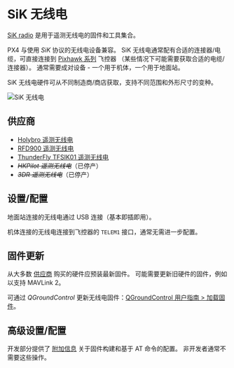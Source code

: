 # SiK 无线电

[SiK radio](https://github.com/LorenzMeier/SiK) 是用于遥测无线电的固件和工具集合。

PX4 与使用 _SiK_ 协议的无线电设备兼容。
SiK 无线电通常配有合适的连接器/电缆，可直接连接到 [Pixhawk 系列](../flight_controller/pixhawk_series.md) 飞控器
（某些情况下可能需要获取合适的电缆/连接器）。
通常需要成对设备 - 一个用于机体，一个用于地面站。

SiK 无线电硬件可从不同制造商/商店获取，支持不同范围和外形尺寸的变种。

![SiK 无线电](../../assets/hardware/telemetry/holybro_sik_radio.jpg)

## 供应商

- [Holybro 遥测无线电](../telemetry/holybro_sik_radio.md)
- [RFD900 遥测无线电](../telemetry/rfd900_telemetry.md)
- [ThunderFly TFSIK01 遥测无线电](../telemetry/tfsik_telemetry.md)
- <del>_HKPilot 遥测无线电_</del>（已停产）
- <del>_3DR 遥测无线电_</del>（已停产）

## 设置/配置

地面站连接的无线电通过 USB 连接（基本即插即用）。

机体连接的无线电连接到飞控器的 `TELEM1` 接口，通常无需进一步配置。

## 固件更新

从大多数 [供应商](#供应商) 购买的硬件应预装最新固件。
可能需要更新旧硬件的固件，例如以支持 MAVLink 2。

可通过 _QGroundControl_ 更新无线电固件：[QGroundControl 用户指南 > 加载固件](https://docs.qgroundcontrol.com/master/en/qgc-user-guide/setup_view/firmware.html)。

## 高级设置/配置

开发部分提供了 [附加信息](../data_links/sik_radio.md) 关于固件构建和基于 AT 命令的配置。
非开发者通常不需要这些操作。